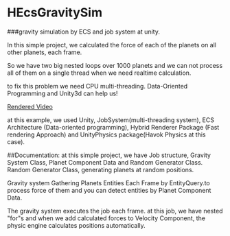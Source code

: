 # HEcsGravitySim
###gravity simulation by ECS and job system at unity.

In this simple project, we calculated the force of each of the planets on all other planets, each frame.

So we have two big nested loops over 1000 planets and we can not process all of them on a single thread when we need realtime calculation.

to fix this problem we need CPU multi-threading. Data-Oriented Programming and Unity3d can help us!

[Rendered Video](https://www.aparat.com/v/GpcBv)

at this example, we used Unity, JobSystem(multi-threading system), ECS Architecture (Data-oriented programming), Hybrid Renderer Package (Fast rendering Approach) and UnityPhysics package(Havok Physics at this case).

##Documentation:
at this simple project, we have Job structure, Gravity System Class, Planet Component Data and Random Generator Class.
Random Generator Class, generating planets at random positions.

Gravity system Gathering Planets Entities Each Frame by EntityQuery.to process force of them and you can detect entities by Planet Component Data.

The gravity system executes the job each frame. at this job, we have nested "for"s and when we add calculated forces to Velocity Component, the physic engine calculates positions automatically.
